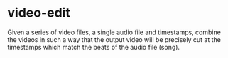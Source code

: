 # video-edit

Given a series of video files, a single audio file and timestamps, combine the videos
in such a way that the output video will be precisely cut at the timestamps which match
the beats of the audio file (song).
